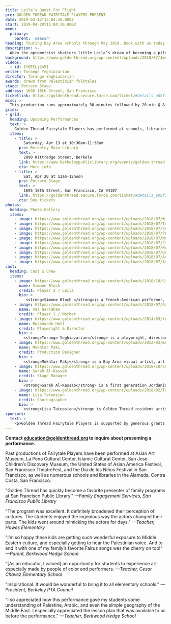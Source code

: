 ```yaml
---
title: Leila’s Quest For Flight
pre: GOLDEN THREAD FAIRYTALE PLAYERS PRESENT
date: 2019-03-12T15:04:10.000Z
start: 2019-04-20T15:04:10.000Z
menu:
  primary:
    parent: 'season'
heading: Touring Bay Area schools through May 2019. Book with us today!
description: >-
  When the optometrist shatters little Leila’s dream of becoming a pilot, a menagerie of mythic birds gather to help her accomplish her goal. Drawn from beloved Palestinian folktales, *Leila’s Quest for Flight* incorporates music, dance, and physical comedy. These dynamic shows are entertaining for all ages, connecting diverse cultural traditions to contemporary themes.
background: https://www.goldenthread.org/wp-content/uploads/2018/07/JmeyzWings.jpg
videos:
  - id: IYQFCLj2m5I
writer: Torange Yeghiazarian
director: Torange Yeghiazarian
awards: drawn from Palestinian folktales
stage: Potrero Stage
address: 1695 18th Street, San Francisco
ticketlink: https://goldenthread.secure.force.com/ticket/#details_a0Sf10000075wc4EAA
misc: >
  This production runs approximately 30-minutes followed by 20-min Q & A session. Appropriate for families and children, ages 5-15
grids:
- grid:
  heading: Upcoming Performances
  text: >
    Golden Thread Fairytale Players has performed at schools, libraries, festivals, and museums all over the Bay area. A few highlights include the Palestine Cultural Day, One World Festival, SFMOMA, the Hearst Museum; numerous San Francisco and San Mateo Public Libraries; many private schools; and public schools in the San Francisco Unified School District, Berkeley Unified School District, San Leandro Unified School District, and Redwood City Unified School District.
  items:
    - title: >
        Saturday, Apr 13 at 10:30am-11:30am 
      pre: Berkeley Main Library 
      text: >
        2090 Kittredge Street, Berkele
      link: https://www.berkeleypubliclibrary.org/events/golden-thread-fairytale-players-central-cmr-0
      cta: More info
    - title: >
        Sat, Apr 20 at 11am-12noon
      pre: Potrero Stage
      text: >
        1695 18th Street, San Francisco, CA 94107
      link: https://goldenthread.secure.force.com/ticket/#details_a0Sf10000075wc4EAA
      cta: Buy tickets
photos:
  heading: Photo Gallery
  items:
    - image: https://www.goldenthread.org/wp-content/uploads/2018/07/WiseSheikh.jpg
    - image: https://www.goldenthread.org/wp-content/uploads/2018/07/TunjurButcher.jpg
    - image: https://www.goldenthread.org/wp-content/uploads/2018/07/School.jpg
    - image: https://www.goldenthread.org/wp-content/uploads/2018/07/Phoenix.jpg
    - image: https://www.goldenthread.org/wp-content/uploads/2018/07/MotherMagic.jpg
    - image: https://www.goldenthread.org/wp-content/uploads/2018/07/JmeyzWings.jpg
    - image: https://www.goldenthread.org/wp-content/uploads/2018/07/HoopoeJmeyz.jpg
    - image: https://www.goldenthread.org/wp-content/uploads/2018/07/Debke.jpg
    - image: https://www.goldenthread.org/wp-content/uploads/2018/07/AudienceParticipation.jpg
    - image: https://www.goldenthread.org/wp-content/uploads/2018/07/Asfour.jpg
cast:
  heading: Cast & Crew
  items:
    - image: https://www.goldenthread.org/wp-content/uploads/2018/10/Simone-Bloch-300x300.jpg
      name: Simone Bloch
      credit: Player 2 / Leila
      bio: >
         <strong>Simone Bloch </strong>is a French-American performer, who has danced and acted in numerous shows in the Bay Area since 2001. She is a cofounder of Inferno Theatre and was part of street performances of Sun and Moon Ensemble for years. She was last been seen on stage with Marzipanik for the Fury Factory 2018. In France, she worked in various experimental dance-theatre companies, including the Théâ̂tre du Temps in Paris with the Kyogen and Noh master Jungi Fuseya. In her early twenties, she went on two theatrical tours in Algeria that opened her heart and mind to a new world to which she has stayed connected. She is also a mother, a certified Somatic Movement Educator, and teaches French and German. She is thrilled to have joined Golden Thread Fairytale Players on this adventure!
    - image: https://www.goldenthread.org/wp-content/uploads/2018/07/Garrahan-Val-300x300.jpg
      name: Val Garrahan
      credit: Player 1 / Mother
    - image: https://www.goldenthread.org/wp-content/uploads/2014/03/torange_headshot_tfs-e1498076049423.jpg
      name: Rosamunde Hutt
      credit: Playwright & Director
      bio: >
        <strong>Torange Yeghiazarian</strong> is a playwright, director, and translator. She is the Founding Artistic Director of Golden Thread Productions, the first American theatre company devoted to the Middle East. Her play, <em>Call Me Mehdi, </em>is included in “Salaam. Peace: An Anthology of Middle Eastern-American Drama,” published by TCG.Torange has contributed to HowlRound, <em>The Drama Review</em>, <em>Theatre Bay Area Magazine, </em>the Encyclopedia of Women and Islamic Cultures, and Cambridge World Encyclopedia of Stage Actors. For Golden Thread Fairytale Players, she writes and directs original short plays based on children’s stories and fables from the Middle East. Born in Iran and of Armenian heritage, Torange holds a Master’s degree in Theatre Arts from San Francisco State University.
    - image: https://www.goldenthread.org/wp-content/uploads/2012/03/mokhtar_paki_300x300.jpg
      name: Mokhtar Paki
      credit: Production Designer
      bio: >
        <strong>Mokhtar Paki</strong> is a Bay Area visual artist, art teacher, and sometimes architectural designer. Mokhtar was the production designer on <em>The Fifth String: Ziryab’s Passage to Cordoba</em> on Golden Thread mainstage as well as numerous Golden Thread Fairytale Players shows. In 2012, Mokhtar designed the puppets for the shadow-play, <em>Jana and Baladoor</em>, written and directed by Bahram Beyzaie. His visual art has been shown at the Persian Center, Canessa Gallery, Intersection for The Arts, and Oliver Gallery. His caricatures and illustrations have appeared in local as well as European publications.  Mokhtar has an M.A. in Creative Writing, and has published two novels, several short stories, and numerous articles.
    - image: https://www.goldenthread.org/wp-content/uploads/2018/10/Sarah-AlKassab-300x300.jpg
      name: Sarah Al-Kassab
      credit: Stage Manager
      bio: >
        <strong>Sarah Al-Kassab</strong> is a first generation Jordanian-American powerhouse of production and performance. Sarah has spent the last 12 years as a self-producing Bay Area interactive performance artist. She has more than 15 years of experience in wardrobe styling and costume construction for both large and independent theatre houses, commercials, and events. She is thrilled to have been a core member of the Fairytale Players since its inception in 2007, and is honored to be returning for her fourth show with Leila&#8217;s Quest for Flight!
    - image: https://www.goldenthread.org/wp-content/uploads/2018/02/Tateosian-Lisa-300x300.jpg
      name: Lisa Tateosian
      credit: Choreographer
      bio: >
        <strong>Lisa Tateosian</strong> is Golden Thread resident artist. She has worked with Golden Thread as a performer (<em>Nasrudin’s Magnificent Journey to Samarqand, Benedictus, </em>ReOrient 2004 Festival) and as a choreographer (<em>Love Missile, Learn to Be Latina</em>, <em>21 Days That Change the Year, </em>and <em>Princess Tamar Rescues Nazar the Brave</em>).  She has used her diverse dance, music, and theatre background in her work as a Teaching Artist at Bay Area schools and studios for over nine years. Other choreography credits include <em>She Loves Me</em> (CTA/ Crossroads), <em>Hansel and Gretel </em>(Golden Gate Opera,) <em>School House Rock </em>and <em>Oliver!</em> (California Theatre Arts). Lisa earned an M.A. in Educational Theatre at New York University.
sponsors: 
  text: >
    <p>Golden Thread Fairytale Players is supported by generous grants from <a href="http://nnf.foundation/" target="_blank">Neda Nobari Foundation</a> and <a href="https://www.hpcfgiving.org/" target="_blank">Harbor Point Charitable Foundation</a>
---
```


**Contact [education@goldenthread.org](mailto:education@goldenthread.org) to inquire about presenting a performance.**

Past productions of Fairytale Players have been performed at Asian Art Museum, La Pena Cultural Center, Islamic Cultural Center, San Jose Children’s Discovery Museum, the United States of Asian America Festival, San Francisco TheatreFest, and the Dia de los Niños Festival in San Francisco, as well as numerous schools and libraries in the Alameda, Contra Costa, San Francisco.

"Golden Thread has quickly become a favorite presenter of family programs at San Francisco Public Library."  *—Family Engagement Services, San Francisco Public Library*

"The program was excellent. It definitely broadened their perception of cultures. The students enjoyed the ingenious way the actors changed their parts. The kids went around mimicking the actors for days." *—Teacher, Hawes
Elementary*

"I’m so happy these kids are getting such wonderful exposure to Middle Eastern culture, and especially getting to hear the Palestinian voice. And to end it with one of my family’s favorite Fairuz songs was the cherry on top!" *—Parent, Berkwood Hedge School*

"[As an educator, I valued] an opportunity for students to experience art especially made by people of color and performers. *—Teacher, Cesar Chavez Elementary School*

"Inspirational. It would be wonderful to bring it to all elementary schools." *—President, Berkeley PTA Council*

"I so appreciated how this performance gave my students some understanding of Palestine, Arabic, and even the simple geography of the Middle East. I especially appreciated the lesson plan that was available to us before the performance." *—Teacher, Berkwood Hedge School*